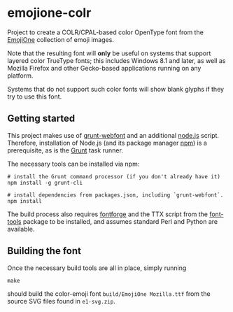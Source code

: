 # emojione-colr

Project to create a COLR/CPAL-based color OpenType font
from the [EmojiOne](http://emojione.com) collection of emoji images.

Note that the resulting font will **only** be useful on systems that support
layered color TrueType fonts; this includes Windows 8.1 and later,
as well as Mozilla Firefox and other Gecko-based applications running on
any platform.

Systems that do not support such color fonts will show blank glyphs
if they try to use this font.

## Getting started

This project makes use of [grunt-webfont](https://github.com/sapegin/grunt-webfont)
and an additional [node.js](https://nodejs.org/en/) script.
Therefore, installation of Node.js (and its package manager [npm](https://www.npmjs.com/))
is a prerequisite, as is the [Grunt](http://gruntjs.com/) task runner.

The necessary tools can be installed via npm:

    # install the Grunt command processor (if you don't already have it)
    npm install -g grunt-cli

    # install dependencies from packages.json, including `grunt-webfont`.
    npm install

The build process also requires [fontforge](https://fontforge.github.io/)
and the TTX script from the [font-tools](https://github.com/behdad/fonttools/) package
to be installed, and assumes standard Perl and Python are available.

## Building the font

Once the necessary build tools are all in place, simply running

    make

should build the color-emoji font `build/EmojiOne Mozilla.ttf` from the source SVG files
found in `e1-svg.zip`.
